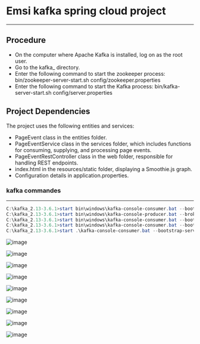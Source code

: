 # Emsi kafka spring cloud project
---------------------
## Procedure
+ On the computer where Apache Kafka is installed, log on as the root user.
+ Go to the kafka_ directory.
+ Enter the following command to start the zookeeper process: bin/zookeeper-server-start.sh config/zookeeper.properties
+ Enter the following command to start the Kafka process: bin/kafka-server-start.sh config/server.properties
## Project Dependencies
The project uses the following entities and services:
+ PageEvent class in the entities folder.
+ PageEventService class in the services folder, which includes functions for consuming, supplying, and processing page events.
+ PageEventRestController class in the web folder, responsible for handling REST endpoints.
+ index.html in the resources/static folder, displaying a Smoothie.js graph.
+ Configuration details in application.properties.
### kafka commandes 
-------
```powershell
C:\kafka_2.13-3.6.1>start bin\windows\kafka-console-consumer.bat --bootstrap-server localhost:9092 --topic R1
C:\kafka_2.13-3.6.1>start bin\windows\kafka-console-producer.bat --broker-list localhost:9092 --topic R1
C:\kafka_2.13-3.6.1>start bin\windows\kafka-console-consumer.bat --bootstrap-server localhost:9092 --topic R2
C:\kafka_2.13-3.6.1>start bin\windows\kafka-console-consumer.bat --bootstrap-server localhost:9092 --topic R3
C:\kafka_2.13-3.6.1>start .\kafka-console-consumer.bat --bootstrap-server localhost:9092 --topic R4 --property print.key=true --property print.value=true --property key.deserializer=org.apache.kafka.common.serialization.StringDeserializer --property value.deserializer=org.apache.kafka.common.serialization.LongDeserializer
```
![image](https://github.com/hayatelallaouy01/Emsi-project-kafka/assets/123452386/c948e070-3d0c-4206-b9d1-67278d038c08)

![image](https://github.com/hayatelallaouy01/Emsi-project-kafka/assets/123452386/f60e8cb2-788a-4a54-a44d-0f761a81be6e)

![image](https://github.com/hayatelallaouy01/Emsi-project-kafka/assets/123452386/34dc43de-da60-40cc-b921-89dd1c90ecab)

![image](https://github.com/hayatelallaouy01/Emsi-project-kafka/assets/123452386/abbb91ba-020c-46ea-b962-3a44aaaf94fd)

![image](https://github.com/hayatelallaouy01/Emsi-project-kafka/assets/123452386/4c715a5b-42e4-4999-bd7f-0b68c5feea75)



![image](https://github.com/hayatelallaouy01/Emsi-project-kafka/assets/123452386/8165baf4-2016-44a8-afa3-512f346b4918)

![image](https://github.com/hayatelallaouy01/Emsi-project-kafka/assets/123452386/a29e85bc-65b2-4fdd-a556-b8cfb4affc0e)

![image](https://github.com/hayatelallaouy01/Emsi-project-kafka/assets/123452386/945ca377-64e1-41be-a208-b6d3ecffe739)

![image](https://github.com/hayatelallaouy01/Emsi-project-kafka/assets/123452386/8b8d7ea9-8272-4483-a6ad-b7d701a38810)











